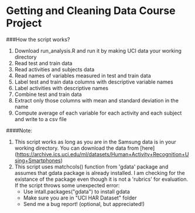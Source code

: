 # Getting and Cleaning Data Course Project


###How the script works?

1. Download run_analysis.R and run it by making UCI data your working directory
2. Read test and train data
2. Read activities and subjects data
3. Read names of variables measured in test and train data
4. Label test and train data columns with descriptive variable names
5. Label activities with descriptive names
6. Combine test and train data
7. Extract only those columns with mean and standard deviation in the name
8. Compute average of each variable for each activity and each subject and write to a csv file

####Note:

1. This script works as long as you are in the Samsung data is in your working directory. You can download the data from [here] (https://archive.ics.uci.edu/ml/datasets/Human+Activity+Recognition+Using+Smartphones)
2. This script uses matchcols() function from 'gdata' package and assumes that gdata package is already
installed. I am checking for the existance of the package even though  it is not a 'rubrics' for evaluation.
If the script throws some unexpected error:
	* Use intall.packages("gdata") to install gdata
	* Make sure you are in "UCI HAR Dataset" folder
	* Send me a bug report! (optional, but appreciated!)
